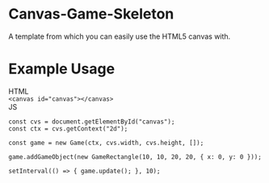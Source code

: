 # Canvas-Game-Skeleton
A template from which you can easily use the HTML5 canvas with.

# Example Usage

HTML <br>
`<canvas id="canvas"></canvas>` <br>
JS
```
const cvs = document.getElementById("canvas");
const ctx = cvs.getContext("2d"); 

const game = new Game(ctx, cvs.width, cvs.height, []);

game.addGameObject(new GameRectangle(10, 10, 20, 20, { x: 0, y: 0 }));

setInterval(() => { game.update(); }, 10);
```
